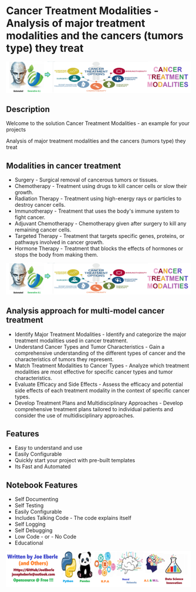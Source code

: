 
# Cancer Treatment Modalities - Analysis of major treatment modalities and the cancers (tumors type) they treat

![Code Logo](code.png)
## Description

Welcome to the solution Cancer Treatment Modalities - an example for your projects

Analysis of major treatment modalities and the cancers (tumors type) they treat

## Modalities in cancer treatment
- Surgery - Surgical removal of cancerous tumors or tissues.
- Chemotherapy - Treatment using drugs to kill cancer cells or slow their growth.
- Radiation Therapy - Treatment using high-energy rays or particles to destroy cancer cells.
- Immunotherapy - Treatment that uses the body's immune system to fight cancer.
- Adjuvant Chemotherapy - Chemotherapy given after surgery to kill any remaining cancer cells.
- Targeted Therapy - Treatment that targets specific genes, proteins, or pathways involved in cancer growth.
- Hormone Therapy - Treatment that blocks the effects of hormones or stops the body from making them.

![Code Sample](sample.png)

## Analysis approach for multi-model cancer treatment
- Identify Major Treatment Modalities - Identify and categorize the major treatment modalities used in cancer treatment.
- Understand Cancer Types and Tumor Characteristics - Gain a comprehensive understanding of the different types of cancer and the characteristics of tumors they represent.
-  Match Treatment Modalities to Cancer Types - Analyze which treatment modalities are most effective for specific cancer types and tumor  characteristics.
-  Evaluate Efficacy and Side Effects - Assess the efficacy and potential side effects of each treatment modality in the context of specific cancer types.
-  Develop Treatment Plans and Multidisciplinary Approaches - Develop comprehensive treatment plans tailored to individual patients and consider the use of multidisciplinary approaches.

    
## Features
- Easy to understand and use  
- Easily Configurable 
- Quickly start your project with pre-built templates
- Its Fast and Automated
    
## Notebook Features
- Self Documenting 
- Self Testing 
- Easily Configurable
- Includes Talking Code - The code explains itself
- Self Logging 
- Self Debugging 
- Low Code - or - No Code
- Educational 
    
![Code Logo](developer.png)
    